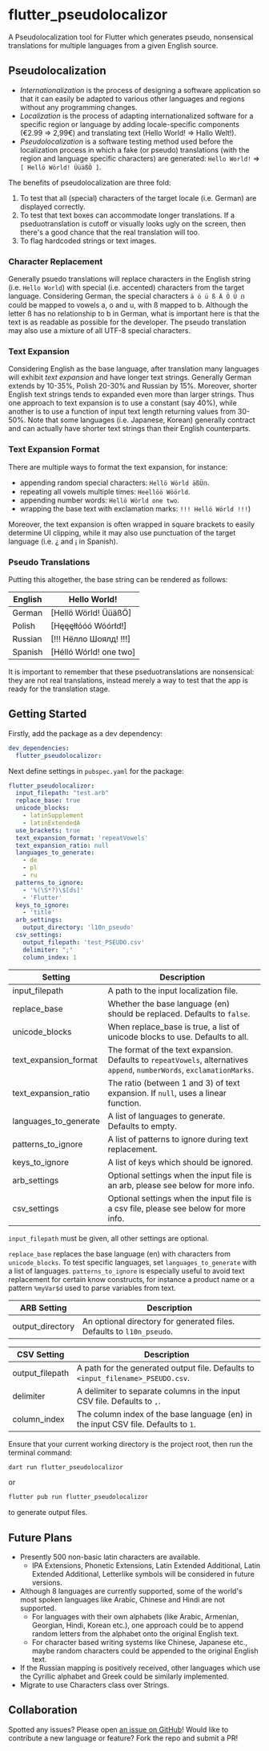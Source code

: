 # flutter_pseudolocalizor

A Pseudolocalization tool for Flutter which generates pseudo, nonsensical translations for multiple languages from a given English source.

## Pseudolocalization

- *Internationalization* is the process of designing a software application so that it can easily be adapted to various other languages and regions without any programming changes. 
- *Localization* is the process of adapting internationalized software for a specific region or language by adding locale-specific components (€2.99 => 2,99€) and translating text (Hello World! => Hallo Welt!). 
- *Pseudolocalization* is a software testing method used before the localization process in which a fake (or pseudo) translations (with the region and language specific characters) are generated: `Hello World!` => `[ Hellö Wörld! ÜüäßÖ ]`.

The benefits of pseudolocalization are three fold:

1. To test that all (special) characters of the target locale (i.e. German) are displayed correctly.
2. To test that text boxes can accommodate longer translations. If a pseduotranslation is cutoff or visually looks ugly on the screen, then there's a good chance that the real translation will too.
3. To flag hardcoded strings or text images.

### Character Replacement

Generally psuedo translations will replace characters in the English string (i.e. `Hello World`) with special (i.e. accented) characters from the target language. Considering German, the special characters `ä ö ü ß Ä Ö Ü ẞ` could be mapped to vowels a, o and u, with ß mapped to b. Although the letter ß has no relationship to b in German, what is important here is that the text is as readable as possible for the developer. The pseudo translation may also use a mixture of all UTF-8 special characters.

### Text Expansion

Considering English as the base language, after translation many languages will exhibit *text expansion* and have longer text strings. Generally German extends by 10-35%, Polish 20-30% and Russian by 15%. Moreover, shorter English text strings tends to expanded even more than larger strings. Thus one approach to text expansion is to use a constant (say 40%), while another is to use a function of input text length returning values from 30-50%. Note that some languages (i.e. Japanese, Korean) generally contract and can actually have shorter text strings than their English counterparts.

### Text Expansion Format

There are multiple ways to format the text expansion, for instance:

- appending random special characters: `Hellö Wörld äßÜẞ`.
- repeating all vowels multiple times: `Heellöö Wöörld`.
- appending number words: `Hellö Wörld one two`.
- wrapping the base text with exclamation marks:  `!!! Hellö Wörld !!!`)

Moreover, the text expansion is often wrapped in square brackets to easily determine UI clipping, while it may also use punctuation of the target language (i.e. ¿ and ¡ in Spanish).

### Pseudo Translations

Putting this altogether, the base string can be rendered as follows:

| English | Hello World!           |
| ------- | ---------------------- |
| German  | [Hellö Wörld! ÜüäßÖ]   |
| Polish  | [Hęęęłłóóó Wóórłd!]    |
| Russian | [!!! Нёлло Шоялд! !!!] |
| Spanish | [Hélló Wórld! one two] |

It is important to remember that these pseduotranslations are nonsensical: they are not real translations, instead merely a way to test that the app is ready for the translation stage.

## Getting Started

Firstly, add the package as a dev dependency:

```yaml
dev_dependencies: 
  flutter_pseudolocalizor: 
```

Next define settings in `pubspec.yaml` for the package:

```yaml
flutter_pseudolocalizor:
  input_filepath: "test.arb"
  replace_base: true
  unicode_blocks:
    - latinSupplement
    - latinExtendedA
  use_brackets: true
  text_expansion_format: 'repeatVowels'
  text_expansion_ratio: null
  languages_to_generate:
    - de
    - pl
    - ru
  patterns_to_ignore:
    - '%(\S*?)\$[ds]'
    - 'Flutter'
  keys_to_ignore:
    - 'title'
  arb_settings:
    output_directory: 'l10n_pseudo'
  csv_settings:
    output_filepath: 'test_PSEUDO.csv'
    delimiter: ";"
    column_index: 1
```

| Setting                    | Description                                                                                                             |
| -------------------------- | ----------------------------------------------------------------------------------------------------------------------- |
| input_filepath             | A path to the input localization file.                                                                                  |
| replace_base               | Whether the base language (en) should be replaced. Defaults to `false`.                                                 |
| unicode_blocks             | When replace_base is true, a list of unicode blocks to use. Defaults to all.                                            |
| text_expansion_format      | The format of the text expansion. Defaults to `repeatVowels`, alternatives `append`, `numberWords`, `exclamationMarks`. |
| text_expansion_ratio       | The ratio (between 1 and 3) of text expansion. If `null`, uses a linear function.                                       |
| languages_to_generate      | A list of languages to generate. Defaults to empty.                                                                     |
| patterns_to_ignore         | A list of patterns to ignore during text replacement.                                                                   |
| keys_to_ignore             | A list of keys which should be ignored.                                                                                 |
| arb_settings               | Optional settings when the input file is an arb, please see below for more info.                                        |
| csv_settings               | Optional settings when the input file is a csv file, please see below for more info.                                    |

`input_filepath` must be given, all other settings are optional. 

`replace_base` replaces the base language (en) with characters from `unicode_blocks`. To test specific languages, set `languages_to_generate` with a list of languages. `patterns_to_ignore` is especially useful to avoid text replacement for certain know constructs, for instance a product name or a pattern `%myVar$d` used to parse variables from text.

| ARB Setting                | Description                                                                                                             |
| -------------------------- | ----------------------------------------------------------------------------------------------------------------------- |
| output_directory           | An optional directory for generated files. Defaults to `l10n_pseudo`.                                                   |

| CSV Setting                | Description                                                                                                             |
| -------------------------- | ----------------------------------------------------------------------------------------------------------------------- |
| output_filepath            | A path for the generated output file. Defaults to `<input_filename>_PSEUDO.csv`.                                        |
| delimiter                  | A delimiter to separate columns in the input CSV file. Defaults to `,`.                                                 |
| column_index               | The column index of the base language (en) in the input CSV file. Defaults to `1`.                                      |

Ensure that your current working directory is the project root, then run the terminal command:

```sh
dart run flutter_pseudolocalizor
```

or

```sh
flutter pub run flutter_pseudolocalizor
```

to generate output files.

## Future Plans

- Presently 500 non-basic latin characters are available. 
  - IPA Extensions, Phonetic Extensions, Latin Extended Additional, Latin Extended Additional, Letterlike symbols will be considered in future versions.
- Although 8 languages are currently supported, some of the world's most spoken languages like Arabic, Chinese and Hindi are not supported. 
  - For languages with their own alphabets (like Arabic, Armenian, Georgian, Hindi, Korean etc.), one approach could be to append random letters from the alphabet onto the original English text.
  - For character based writing systems like Chinese, Japanese etc., maybe random characters could be appended to the original English text.
- If the Russian mapping is positively received, other languages which use the Cyrillic alphabet and Greek could be similarly implemented.
- Migrate to use Characters class over Strings.

## Collaboration

Spotted any issues? Please open [an issue on GitHub](https://github.com/defuncart/flutter_pseudolocalizor/issues)! Would like to contribute a new language or feature? Fork the repo and submit a PR!
